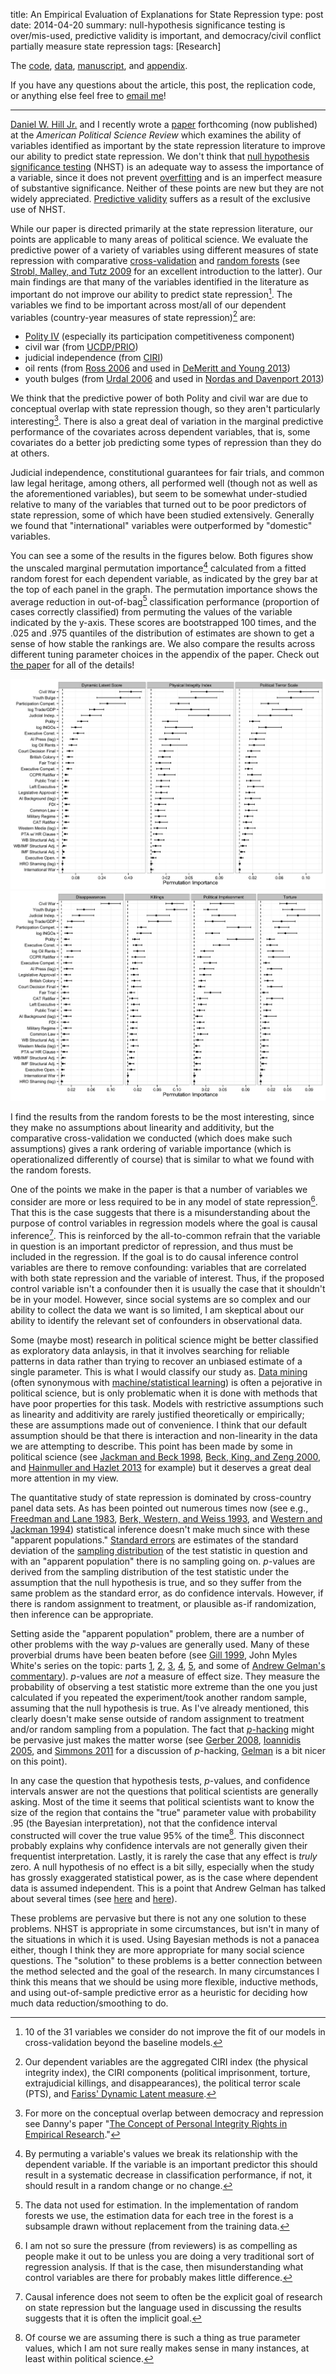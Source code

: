 title: An Empirical Evaluation of Explanations for State Repression
type: post
date: 2014-04-20
summary: null-hypothesis significance testing is over/mis-used, predictive validity is important, and democracy/civil conflict partially measure state repression
tags: [Research]

The [code](http://github.com/zmjones/eeesr/), [data](/static/data/eeesr_original_data.zip), [manuscript](/static/papers/eeesr_manuscript.pdf), and [appendix](/static/papers/eeesr_appendix.pdf).

If you have any questions about the article, this post, the replication code, or anything else feel free to [email me](mailto:zmj@zmjones.com)!
<hr/>

[Daniel W. Hill Jr.](http://myweb.fsu.edu/dwh06c/pages/research.html) and I recently wrote a [paper](/static/papers/eeesr_manuscript.pdf) forthcoming (now published) at the *American Political Science Review* which examines the ability of variables identified as important by the state repression literature to improve our ability to predict state repression. We don't think that [null hypothesis significance testing](https://en.wikipedia.org/wiki/Statistical_hypothesis_testing) (NHST) is an adequate way to assess the importance of a variable, since it does not prevent [overfitting](https://en.wikipedia.org/wiki/Overfitting) and is an imperfect measure of substantive significance.  Neither of these points are new but they are not widely appreciated. [Predictive validity](http://en.wikipedia.org/wiki/Predictive_validity) suffers as a result of the exclusive use of NHST.

While our paper is directed primarily at the state repression literature, our points are applicable to many areas of political science. We evaluate the predictive power of a variety of variables using different measures of state repression with comparative [cross-validation](https://en.wikipedia.org/wiki/Cross-validation_(statistics)) and [random forests](https://en.wikipedia.org/wiki/Random_forest) (see [Strobl, Malley, and Tutz 2009](http://www.ncbi.nlm.nih.gov/pmc/articles/PMC2927982/pdf/nihms227851.pdf) for an excellent introduction to the latter). Our main findings are that many of the variables identified in the literature as important do not improve our ability to predict state repression[^importance]. The variables we find to be important across most/all of our dependent variables (country-year measures of state repression)[^response] are:

[^importance]: 10 of the 31 variables we consider do not improve the fit of our models in cross-validation beyond the baseline models.
[^response]: Our dependent variables are the aggregated CIRI index (the physical integrity index), the CIRI components (political imprisonment, torture, extrajudicial killings, and disappearances), the political terror scale (PTS), and [Fariss' Dynamic Latent measure](http://polisci2.ucsd.edu/cfariss/HumanRightsScores/About.html).

 - [Polity IV](http://www.systemicpeace.org/polity/polity4.htm) (especially its participation competitiveness component)
 - civil war (from [UCDP/PRIO](http://www.pcr.uu.se/research/ucdp/datasets/ucdp_prio_armed_conflict_dataset/))
 - judicial independence (from [CIRI](http://www.humanrightsdata.org/))
 - oil rents (from [Ross 2006](http://www.annualreviews.org/doi/pdf/10.1146/annurev.polisci.9.081304.161338) and used in [DeMeritt and Young 2013](http://cmp.sagepub.com/content/30/2/99.abstract))
 - youth bulges (from [Urdal 2006](http://onlinelibrary.wiley.com/doi/10.1111/j.1468-2478.2006.00416.x/abstract) and used in [Nordas and Davenport 2013](http://onlinelibrary.wiley.com/doi/10.1111/ajps.12025/full))

We think that the predictive power of both Polity and civil war are due to conceptual overlap with state repression though, so they aren't particularly interesting[^overlap]. There is also a great deal of variation in the marginal predictive performance of the covariates across dependent variables, that is, some covariates do a better job predicting some types of repression than they do at others.

Judicial independence, constitutional guarantees for fair trials, and common law legal heritage, among others, all performed well (though not as well as the aforementioned variables), but seem to be somewhat under-studied relative to many of the variables that turned out to be poor predictors of state repression, some of which have been studied extensively. Generally we found that "international" variables were outperformed by "domestic" variables.

[^overlap]: For more on the conceptual overlap between democracy and repression see Danny's paper "[The Concept of Personal Integrity Rights in Empirical Research](http://myweb.fsu.edu/dwh06c/pages/documents/pi_concept_4Feb14.pdf)."

You can see a some of the results in the figures below. Both figures show the unscaled marginal permutation importance[^permutation] calculated from a fitted random forest for each dependent variable, as indicated by the grey bar at the top of each panel in the graph. The permutation importance shows the average reduction in out-of-bag[^oob] classification performance (proportion of cases correctly classified) from permuting the values of the variable indicated by the y-axis. These scores are bootstrapped 100 times, and the .025 and .975 quantiles of the distribution of estimates are shown to get a sense of how stable the rankings are. We also compare the results across different tuning parameter choices in the appendix of the paper. Check out [the paper](/static/papers/eeesr_manuscript.pdf) for all of the details!

[^permutation]: By permuting a variable's values we break its relationship with the dependent variable. If the variable is an important predictor this should result in a systematic decrease in classification performance, if not, it should result in a random change or no change.
[^oob]: The data not used for estimation. In the implementation of random forests we use, the estimation data for each tree in the forest is a subsample drawn without replacement from the training data.

![RF varimp aggregate](/static/posts/imp-aggregate-original.png)
![RF varimp CIRI](/static/posts/imp-ciri-original.png)

I find the results from the random forests to be the most interesting, since they make no assumptions about linearity and additivity, but the comparative cross-validation we conducted (which does make such assumptions) gives a rank ordering of variable importance (which is operationalized differently of course) that is similar to what we found with the random forests.

One of the points we make in the paper is that a number of variables we consider are more or less required to be in any model of state repression[^required]. That this is the case suggests that there is a misunderstanding about the purpose of control variables in regression models where the goal is causal inference[^ci]. This is reinforced by the all-to-common refrain that the variable in question is an important predictor of repression, and thus must be included in the regression. If the goal is to do causal inference control variables are there to remove confounding: variables that are correlated with both state repression and the variable of interest. Thus, if the proposed control variable isn't a confounder then it is usually the case that it shouldn't be in your model. However, since social systems are so complex and our ability to collect the data we want is so limited, I am skeptical about our ability to identify the relevant set of confounders in observational data.

[^required]: I am not so sure the pressure (from reviewers) is as compelling as people make it out to be unless you are doing a very traditional sort of regression analysis. If that is the case, then misunderstanding what control variables are there for probably makes little difference.
[^ci]: Causal inference does not seem to often be the explicit goal of research on state repression but the language used in discussing the results suggests that it is often the implicit goal.

Some (maybe most) research in political science might be better classified as exploratory data anlaysis, in that it involves searching for reliable patterns in data rather than trying to recover an unbiased estimate of a single parameter. This is what I would classify our study as. [Data mining](http://en.wikipedia.org/wiki/Data_mining) (often synonymous with [machine/statistical learning](https://en.wikipedia.org/wiki/Machine_learning)) is often a pejorative in political science, but is only problematic when it is done with methods that have poor properties for this task. Models with restrictive assumptions such as linearity and additivity are rarely justified theoretically or empirically; these are assumptions made out of convenience. I think that our default assumption should be that there is interaction and non-linearity in the data we are attempting to describe. This point has been made by some in political science (see [Jackman and Beck 1998](http://www.jstor.org/stable/2991772), [Beck, King, and Zeng 2000](http://dash.harvard.edu/bitstream/handle/1/3992145/King_ImprovingQuantitative.pdf?sequence=2), and [Hainmuller and Hazlet 2013](http://pan.oxfordjournals.org/content/22/2/143) for example) but it deserves a great deal more attention in my view.

The quantitative study of state repression is dominated by cross-country panel data sets. As has been pointed out numerous times now (see e.g., [Freedman and Lane 1983](http://www.jstor.org/stable/1391660), [Berk, Western, and Weiss 1993](http://www.jstor.org/stable/271073), and [Western and Jackman 1994](http://www.jstor.org/stable/2944713)) statistical inference doesn't make much since with these "apparent populations." [Standard errors](https://en.wikipedia.org/wiki/Standard_error_(statistics)) are estimates of the standard deviation of the [sampling distribution](https://en.wikipedia.org/wiki/Sampling_distribution) of the test statistic in question and with an "apparent population" there is no sampling going on. $p$-values are derived from the sampling distribution of the test statistic under the assumption that the null hypothesis is true, and so they suffer from the same problem as the standard error, as do confidence intervals. However, if there is random assignment to treatment, or plausible as-if randomization, then inference can be appropriate.

Setting aside the "apparent population" problem, there are a number of other problems with the way $p$-values are generally used. Many of these proverbial drums have been beaten before (see [Gill 1999](http://www.jstor.org/stable/449153), John Myles White's series on the topic: parts [1](http://bit.ly/17M8YYC), [2](http://bit.ly/17M95Dv), [3](http://bit.ly/17M96rf), [4](http://bit.ly/17M9bey), [5](http://bit.ly/17M99TR), and some of [Andrew Gelman's commentary](http://andrewgelman.com/2012/12/05/the-$p$-value-is-not/)). $p$-values are *not* a measure of effect size. They measure the probability of observing a test statistic more extreme than the one you just calculated if you repeated the experiment/took another random sample, assuming that the null hypothesis is true. As I've already mentioned, this clearly doesn't make sense outside of random assignment to treatment and/or random sampling from a population. The fact that [$p$-hacking](http://papers.ssrn.com/sol3/papers.cfm?abstract_id=2160588) might be pervasive just makes the matter worse (see [Gerber 2008](http://www.stanford.edu/~neilm/qjps.pdf), [Ioannidis 2005](http://www.plosmedicine.org/article/info%3Adoi%2F10.1371%2Fjournal.pmed.0020124), and [Simmons 2011](http://pss.sagepub.com/content/22/11/1359) for a discussion of $p$-hacking, [Gelman](http://www.stat.columbia.edu/~gelman/research/unpublished/p_hacking.pdf) is a bit nicer on this point).

In any case the question that hypothesis tests, $p$-values, and confidence intervals answer are not the questions that political scientists are generally asking. Most of the time it seems that political scientists want to know the size of the region that contains the "true" parameter value with probability .95 (the Bayesian interpretation), not that the confidence interval constructed will cover the true value 95% of the time[^dgp]. This disconnect probably explains why confidence intervals are not generally given their frequentist interpretation. Lastly, it is rarely the case that any effect is *truly* zero. A null hypothesis of no effect is a bit silly, especially when the study has grossly exaggerated statistical power, as is the case where dependent data is assumed independent. This is a point that Andrew Gelman has talked about several times (see [here](http://andrewgelman.com/2011/04/02/so-called_bayes/) and [here](http://bit.ly/17Mb8aA)).

[^dgp]: Of course we are assuming there is such a thing as true parameter values, which I am not sure really makes sense in many instances, at least within political science.

These problems are pervasive but there is not any one solution to these problems. NHST is appropriate in some circumstances, but isn't in many of the situations in which it is used. Using Bayesian methods is not a panacea either, though I think they are more appropriate for many social science questions. The "solution" to these problems is a better connection between the method selected and the goal of the research. In many circumstances I think this means that we should be using more flexible, inductive methods, and using out-of-sample predictive error as a heuristic for deciding how much data reduction/smoothing to do.
